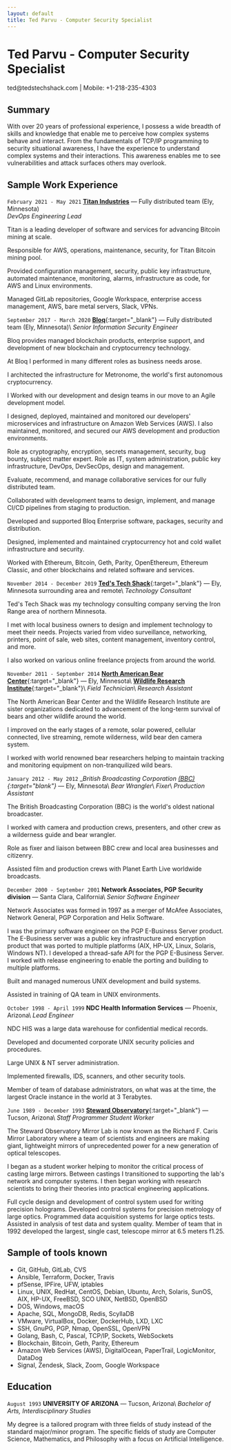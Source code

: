 ```yaml
---
layout: default
title: Ted Parvu - Computer Security Specialist
---
```

# Ted Parvu - Computer Security Specialist

<div id="webaddress">
  ted@tedstechshack.com | Mobile: +1-218-235-4303
</div>

## Summary

With over 20 years of professional experience, I possess a wide breadth of skills and knowledge that enable me to perceive how complex systems behave and interact.
From the fundamentals of TCP/IP programming to security situational awareness, I have the experience to understand complex systems and their interactions.
This awareness enables me to see vulnerabilities and attack surfaces others may overlook.

## Sample Work Experience

`February 2021 - May 2021`
[__Titan Industries__](https://titan.io) &mdash; Fully distributed team (Ely, Minnesota)<br>
_DevOps Engineering Lead_

Titan is a leading developer of software and services for advancing Bitcoin mining at scale.

Responsible for AWS, operations, maintenance, security, for Titan Bitcoin mining pool.

Provided configuration management, security, public key infrastructure, automated maintenance, monitoring, alarms, infrastructure as code, for AWS and Linux environments.

Managed GitLab repositories, Google Workspace, enterprise access management, AWS, bare metal servers, Slack, VPNs.

`September 2017 - March 2020`
[__Bloq__](https://bloq.com){:target="_blank"} &mdash; Fully distributed team (Ely, Minnesota)\\
_Senior Information Security Engineer_

Bloq provides managed blockchain products, enterprise support, and development of new blockchain and cryptocurrency technology.

At Bloq I performed in many different roles as business needs arose.

I architected the infrastructure for Metronome, the world's first autonomous cryptocurrency.

I Worked with our development and design teams in our move to an Agile development model.

I designed, deployed, maintained and monitored our developers' microservices and infrastructure on Amazon Web Services (AWS).
I also maintained, monitored, and secured our AWS development and production environments.

Role as cryptography, encryption, secrets management, security, bug bounty, subject matter expert.
Role as IT, system administration, public key infrastructure, DevOps, DevSecOps, design and management.

Evaluate, recommend, and manage collaborative services for our fully distributed team.

Collaborated with development teams to design, implement, and manage CI/CD pipelines from staging to production.

Developed and supported Bloq Enterprise software, packages, security and distribution.

Designed, implemented and maintained cryptocurrency hot and cold wallet infrastructure and security.

Worked with Ethereum, Bitcoin, Geth, Parity, OpenEthereum, Ethereum Classic, and other blockchains and related software and services.

`November 2014 - December 2019`
[__Ted's Tech Shack__](https://tedstechshack.com){:target="_blank"} &mdash; Ely, Minnesota surrounding area and remote\\
_Technology Consultant_

Ted's Tech Shack was my technology consulting company serving the Iron Range area of northern Minnesota.

I met with local business owners to design and implement technology to meet their needs.
Projects varied from video surveillance, networking, printers, point of sale, web sites, content management, inventory control, and more.

I also worked on various online freelance projects from around the world.

`November 2011 - September 2014`
[__North American Bear Center__](https://bear.org){:target="_blank"} &mdash; Ely, Minnesota\\
[__Wildlife Research Institute__](https://bearstudy.org){:target="_blank"}\\
_Field Technician_\\
_Research Assistant_

The North American Bear Center and the Wildlife Research Institute are sister organizations dedicated to advancement of the long-term survival of bears and other wildlife around the world.

I improved on the early stages of a remote, solar powered, cellular connected, live streaming, remote wilderness, wild bear den camera system.

I worked with world renowned bear researchers helping to maintain tracking and monitoring equipment on non-tranquilized wild bears.

`January 2012 - May 2012`
__British Broadcasting Corporation [(BBC)](https://www.bbc.co.uk/aboutthebbc/){:target="_blank"}__ &mdash; Ely, Minnesota\\
_Bear Wrangler_\\
_Fixer_\\
_Production Assistant_

The British Broadcasting Corporation (BBC) is the world's oldest national broadcaster.

I worked with camera and production crews, presenters, and other crew as a wilderness guide and bear wrangler.

Role as fixer and liaison between BBC crew and local area businesses and citizenry.

Assisted film and production crews with Planet Earth Live worldwide broadcasts.

`December 2000 - September 2001`
__Network Associates, PGP Security division__ &mdash;  Santa Clara, California\\
_Senior Software Engineer_

Network Associates was formed in 1997 as a merger of McAfee Associates, Network General, PGP Corporation and Helix Software.

I was the primary software engineer on the PGP E-Business Server product.
The E-Business server was a public key infrastructure and encryption product that was ported to multiple platforms (AIX, HP-UX, Linux, Solaris, Windows NT).
I developed a thread-safe API for the PGP E-Business Server.
I worked with release engineering to enable the porting and building to multiple platforms.

Built and managed numerous UNIX development and build systems.

Assisted in training of QA team in UNIX environments.

`October 1998 - April 1999`
__NDC Health Information Services__ &mdash;  Phoenix, Arizona\\
_Lead Engineer_

NDC HIS was a large data warehouse for confidential medical records.

Developed and documented corporate UNIX security policies and procedures.

Large UNIX & NT server administration.

Implemented firewalls, IDS, scanners, and other security tools.

Member of team of database administrators, on what was at the time, the largest Oracle instance in the world at 3 Terabytes.

`June 1989 - December 1993`
[__Steward Observatory__](https://mirrorlab.arizona.edu/){:target="_blank"} &mdash; Tucson, Arizona\\
_Staff Programmer_
_Student Worker_

The Steward Observatory Mirror Lab is now known as the Richard F. Caris Mirror Laboratory where a team of scientists and engineers are making giant, lightweight mirrors of unprecedented power for a new generation of optical telescopes.

I began as a student worker helping to monitor the critical process of casting large mirrors.
Between castings I transitioned to supporting the lab's network and computer systems.
I then began working with research scientists to bring their theories into practical engineering applications.

Full cycle design and development of control system used for writing precision holograms.
Developed control systems for precision metrology of large optics.
Programmed data acquisition systems for large optics tests.
Assisted in analysis of test data and system quality.
Member of team that in 1992 developed the largest, single cast, telescope mirror at 6.5 meters f1.25.

## Sample of tools known

* Git, GitHub, GitLab, CVS
* Ansible, Terraform, Docker, Travis
* pfSense, IPFire, UFW, iptables
* Linux, UNIX, RedHat, CentOS, Debian, Ubuntu, Arch, Solaris, SunOS, AIX, HP-UX, FreeBSD, SCO UNIX, NetBSD, OpenBSD
* DOS, Windows, macOS
* Apache, SQL, MongoDB, Redis, ScyllaDB
* VMware, VirtualBox, Docker, DockerHub, LXD, LXC
* SSH, GnuPG, PGP, Nmap, OpenSSL, OpenVPN
* Golang, Bash, C, Pascal, TCP/IP, Sockets, WebSockets
* Blockchain, Bitcoin, Geth, Parity, Ethereum
* Amazon Web Services (AWS), DigitalOcean, PaperTrail, LogicMonitor, DataDog
* Signal, Zendesk, Slack, Zoom, Google Workspace

## Education

`August 1993`
__UNIVERSITY OF ARIZONA__ &mdash;  Tucson, Arizona\\
_Bachelor of Arts, Interdisciplinary Studies_

My degree is a tailored program with three fields of study instead of the standard major/minor program.
The specific fields of study are Computer Science, Mathematics, and Philosophy with a focus on Artificial Intelligence.
